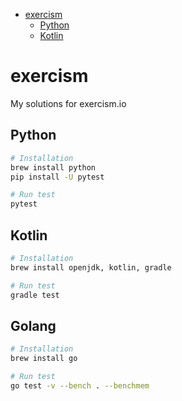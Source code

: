 - [exercism](#exercism)
  - [Python](#python)
  - [Kotlin](#kotlin)

# exercism

My solutions for exercism.io

## Python

```bash
# Installation
brew install python
pip install -U pytest

# Run test
pytest
```

## Kotlin

```bash
# Installation
brew install openjdk, kotlin, gradle

# Run test
gradle test
```

## Golang

```bash
# Installation
brew install go

# Run test
go test -v --bench . --benchmem
```
